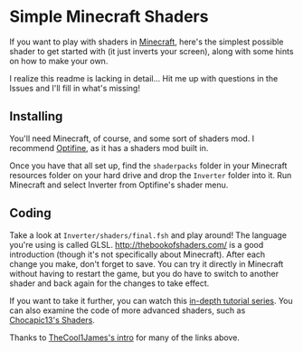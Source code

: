 # Simple Minecraft Shaders

If you want to play with shaders in [Minecraft](https://minecraft.net/), here's the simplest possible shader to get started with (it just inverts your screen), along with some hints on how to make your own.

I realize this readme is lacking in detail... Hit me up with questions in the Issues and I'll fill in what's missing!

## Installing

You'll need Minecraft, of course, and some sort of shaders mod. I recommend [Optifine](https://optifine.net/), as it has a shaders mod built in. 

Once you have that all set up, find the `shaderpacks` folder in your Minecraft resources folder on your hard drive and drop the `Inverter` folder into it. Run Minecraft and select Inverter from Optifine's shader menu.

## Coding

Take a look at `Inverter/shaders/final.fsh` and play around! The language you're using is called GLSL. http://thebookofshaders.com/ is a good introduction (though it's not specifically about Minecraft). After each change you make, don't forget to save. You can try it directly in Minecraft without having to restart the game, but you do have to switch to another shader and back again for the changes to take effect.

If you want to take it further, you can watch this [in-depth tutorial series](https://www.youtube.com/watch?v=swjfVnGJiNY). You can also examine the code of more advanced shaders, such as [Chocapic13's Shaders](http://www.minecraftforum.net/forums/mapping-and-modding-java-edition/minecraft-mods/1293898-chocapic13s-shaders).

Thanks to [TheCool1James's intro](https://www.youtube.com/watch?v=VprAz3847yY) for many of the links above.
